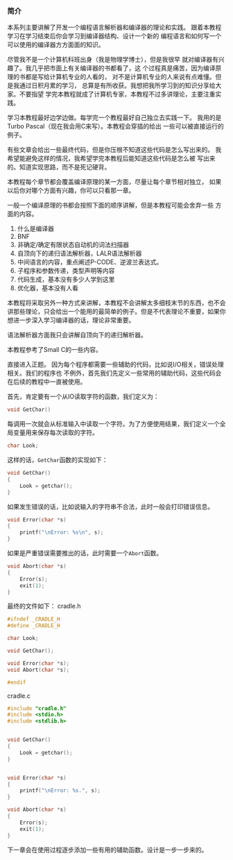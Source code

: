 ### 简介

本系列主要讲解了开发一个编程语言解析器和编译器的理论和实践。
跟着本教程学习在学习结束后你会学习到编译器结构、设计一个新的
编程语言和如何写一个可以使用的编译器方方面面的知识。

尽管我不是一个计算机科班出身（我是物理学博士），但是我很早
就对编译器有兴趣了。我几乎把市面上有关编译器的书都看了，这
个过程真是痛苦，因为编译原理的书都是写给计算机专业的人看的，
对不是计算机专业的人来说有点难懂。但是我通过日积月累的学习，
总算是有所收获。我想把我所学习到的知识分享给大家。不要指望
学完本教程就成了计算机专家，本教程不过多讲理论，主要注重实践。


学习本教程最好边学边做。每学完一个教程最好自己独立去实践一下。
我用的是Turbo Pascal（现在我会用C来写）。本教程会穿插的给出
一些可以被直接运行的例子。

有些文章会给出一些最终代码，但是你压根不知道这些代码是怎么写出来的。
我希望能避免这样的情况，我希望学完本教程后能知道这些代码是怎么被
写出来的。知道实现思路，而不是死记硬背。

本教程每个章节都会覆盖编译原理的某一方面，尽量让每个章节相对独立，
如果以后你对哪个方面有兴趣，你可以只看那一章。

一般一个编译原理的书都会按照下面的顺序讲解，但是本教程可能会舍弃一些
方面的内容。
1. 什么是编译器
2. BNF
3. 非确定/确定有限状态自动机的词法扫描器
4. 自顶向下的递归语法解析器，LALR语法解析器
5. 中间语言的内容，重点阐述P-CODE、逆波兰表达式。
6. 子程序和参数传递，类型声明等内容
7. 代码生成，基本没有多少人学到这里
8. 优化器，基本没有人看

本教程将采取另外一种方式来讲解，本教程不会讲解太多细枝末节的东西，也不会
讲那些理论，只会给出一个能用的最简单的例子。但是不代表理论不重要，如果你
想进一步深入学习编译器的话，理论非常重要。

语法解析器方面我只会讲解自顶向下的递归解析器。

本教程参考了Small C的一些内容。

直接进入正题。
因为每个程序都需要一些辅助的代码，比如说I/O相关，错误处理相关。我们的程序也
不例外，首先我们先定义一些常用的辅助代码，这些代码会在后续的教程中一直被使用。


首先，肯定要有一个从IO读取字符的函数，我们定义为：
``` c
void GetChar()
```

每调用一次就会从标准输入中读取一个字符。为了方便使用结果，我们定义一个全局变量用来保存每次读取的字符。

``` c
char Look;
```

这样的话，`GetChar`函数的实现如下：
``` c
void GetChar() 
{
    Look = getchar();
}
```

如果发生错误的话，比如说输入的字符串不合法，此时一般会打印错误信息。
``` c
void Error(char *s)
{
    printf("\nError: %s\n", s);
}
```

如果是严重错误需要推出的话，此时需要一个`Abort`函数。
```c
void Abort(char *s)
{
    Error(s);
    exit(1);
}
```

最终的文件如下：
cradle.h
``` c
#ifndef _CRADLE_H
#define _CRADLE_H

char Look;

void GetChar();

void Error(char *s);
void Abort(char *s);

#endif

```

cradle.c
``` c
#include "cradle.h"
#include <stdio.h>
#include <stdlib.h>


void GetChar() 
{
    Look = getchar();
}


void Error(char *s)
{
    printf("\nError: %s.", s);
}

void Abort(char *s)
{
    Error(s);
    exit(1);
}
```

下一章会在使用过程逐步添加一些有用的辅助函数。设计是一步一步来的。
